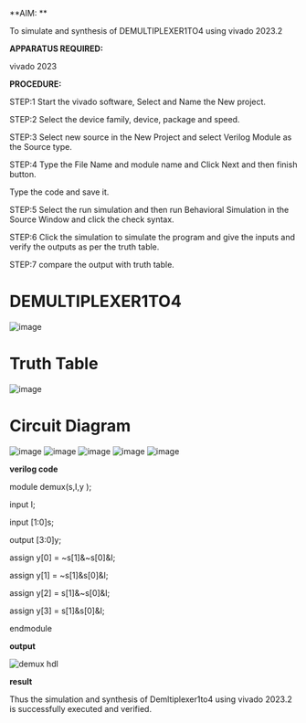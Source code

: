 **AIM: **

To simulate and synthesis of DEMULTIPLEXER1TO4 using vivado 2023.2

**APPARATUS REQUIRED:**

vivado 2023

**PROCEDURE:**

STEP:1 Start the vivado software, Select and Name the New project.

STEP:2 Select the device family, device, package and speed.

STEP:3 Select new source in the New Project and select Verilog Module as the Source type.

STEP:4 Type the File Name and module name and Click Next and then finish button.

Type the code and save it.

STEP:5 Select the run simulation and then run Behavioral Simulation in the Source Window and click the check syntax.

STEP:6 Click the simulation to simulate the program and give the inputs and verify the outputs as per the truth table.

STEP:7 compare the output with truth table.



# DEMULTIPLEXER1TO4
![image](https://github.com/RESMIRNAIR/DEMULTIPLEXER1TO4/assets/154305926/b6d81e6c-81ec-4f91-ae42-832a68f8facc)
# Truth Table
![image](https://github.com/RESMIRNAIR/DEMULTIPLEXER1TO4/assets/154305926/bb0a83c7-b4f3-463b-b422-f2ff65b1a0ee)
# Circuit Diagram
![image](https://github.com/RESMIRNAIR/DEMULTIPLEXER1TO4/assets/154305926/dcd56444-97dd-454b-bddf-c7472c4af1de)
![image](https://github.com/RESMIRNAIR/DEMULTIPLEXER1TO4/assets/154305926/03fbbbdf-8ae3-4653-8047-7d4cbf555ccb)
![image](https://github.com/RESMIRNAIR/DEMULTIPLEXER1TO4/assets/154305926/f48cc07d-c76f-4d1c-8907-11e99711b751)
![image](https://github.com/RESMIRNAIR/DEMULTIPLEXER1TO4/assets/154305926/a3075cf9-55ba-4478-b20c-c7128badef04)
![image](https://github.com/RESMIRNAIR/DEMULTIPLEXER1TO4/assets/154305926/e07386db-69b3-4a5f-945f-b38929b801ea)

**verilog code**

module demux(s,I,y );

input I;

input [1:0]s;

output [3:0]y;

assign y[0] = ~s[1]&~s[0]&I;

assign y[1] = ~s[1]&s[0]&I;

assign y[2] = s[1]&~s[0]&I;

assign y[3] = s[1]&s[0]&I;

endmodule

**output**

![demux hdl](https://github.com/nithin2134/DEMULTIPLEXER1TO4/assets/160302970/b9fb1aed-4f7d-4e7b-bb60-b0d659fde1a2)

**result**

Thus the simulation and synthesis of Demltiplexer1to4 using vivado 2023.2 is successfully executed and verified.
